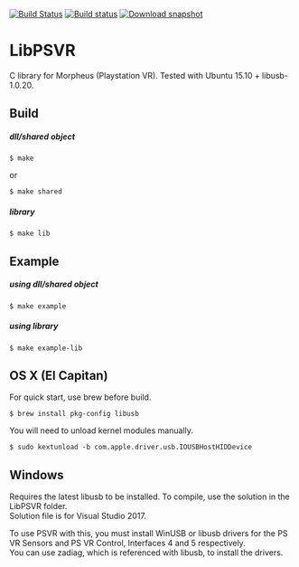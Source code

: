 [![Build Status](https://travis-ci.org/SuperEvenSteven/libpsvr.svg?branch=master)](https://travis-ci.org/SuperEvenSteven/libpsvr) [![Build status](https://ci.appveyor.com/api/projects/status/ep6um8eujkkp0ksf/branch/master?svg=true)](https://ci.appveyor.com/project/SuperEvenSteven/libpsvr) [![Download snapshot](https://img.shields.io/badge/download-snapshot-brightgreen.svg)](https://ci.appveyor.com/api/projects/SuperEvenSteven/libpsvr/artifacts/build/Win64/libpsvr/libpsvr-.zip?branch=master&job=Environment%3A+arch%3DWin64%3B+Configuration%3A+Release)
# LibPSVR

C library for Morpheus (Playstation VR). Tested with Ubuntu 15.10 + libusb-1.0.20.

## Build
##### dll/shared object
```
$ make
```
or
```
$ make shared
```
##### library
```
$ make lib
```

## Example
##### using dll/shared object
```
$ make example
```
##### using library
```
$ make example-lib
```

## OS X (El Capitan)
For quick start, use brew before build.  

```
$ brew install pkg-config libusb
```

You will need to unload kernel modules manually.  

```
$ sudo kextunload -b com.apple.driver.usb.IOUSBHostHIDDevice
```

## Windows
Requires the latest libusb to be installed.
To compile, use the solution in the LibPSVR folder.  
Solution file is for Visual Studio 2017.  
  
To use PSVR with this, you must install WinUSB or libusb drivers for the PS VR Sensors and PS VR Control, Interfaces 4 and 5 respectively.  
You can use zadiag, which is referenced with libusb, to install the drivers.
